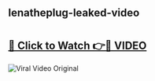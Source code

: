 ## lenatheplug-leaked-video 

# <h2><a href="http://freeplayer.one?title=lenatheplug-leaked-video&ref=21J">🔗 Click to Watch 👉🔴 VIDEO</a></h2>

<a href="http://freeplayer.one?title=lenatheplug-leaked-video&ref=21J" rel="nofollow" data-target="animated-image.originalLink"><img src="https://i.ibb.co.com/xMMVF88/686577567.gif" alt="Viral Video Original" style="max-width: 100%; display: inline-block;" data-target="animated-image.originalImage"></a>

